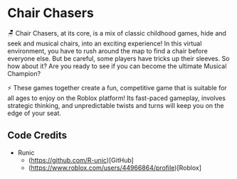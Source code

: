 # Chair Chasers

🪑 Chair Chasers, at its core, is a mix of classic childhood games, hide and seek and musical chairs, into an exciting experience! In this virtual environment, you have to rush around the map to find a chair before everyone else. But be careful, some players have tricks up their sleeves. So how about it? Are you ready to see if you can become the ultimate Musical Champion?

⚡️ These games together create a fun, competitive game that is suitable for all ages to enjoy on the Roblox platform! Its fast-paced gameplay, involves strategic thinking, and unpredictable twists and turns will keep you on the edge of your seat.

## Code Credits
- Runic
  - (https://github.com/R-unic)[GitHub]
  - (https://www.roblox.com/users/44966864/profile)[Roblox]